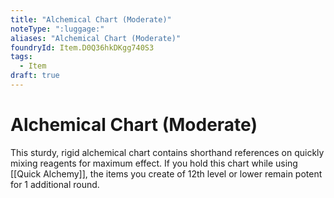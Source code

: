 ```yaml
---
title: "Alchemical Chart (Moderate)"
noteType: ":luggage:"
aliases: "Alchemical Chart (Moderate)"
foundryId: Item.D0Q36hkDKgg740S3
tags:
  - Item
draft: true
---
```


# Alchemical Chart (Moderate)

This sturdy, rigid alchemical chart contains shorthand references on quickly mixing reagents for maximum effect. If you hold this chart while using [[Quick Alchemy]], the items you create of 12th level or lower remain potent for 1 additional round.
